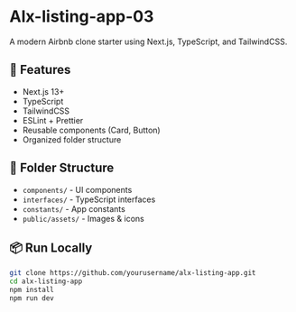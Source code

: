 # Alx-listing-app-03

A modern Airbnb clone starter using Next.js, TypeScript, and TailwindCSS.

## 🚀 Features
- Next.js 13+
- TypeScript
- TailwindCSS
- ESLint + Prettier
- Reusable components (Card, Button)
- Organized folder structure

## 📂 Folder Structure
- `components/` - UI components
- `interfaces/` - TypeScript interfaces
- `constants/` - App constants
- `public/assets/` - Images & icons

## 📦 Run Locally
```bash
git clone https://github.com/yourusername/alx-listing-app.git
cd alx-listing-app
npm install
npm run dev
